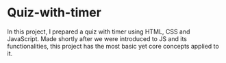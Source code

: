 # Quiz-with-timer
In this project, I prepared a quiz with timer using HTML, CSS and JavaScript. Made shortly after we were introduced to JS and its functionalities, this project has the most basic yet core concepts applied to it.
